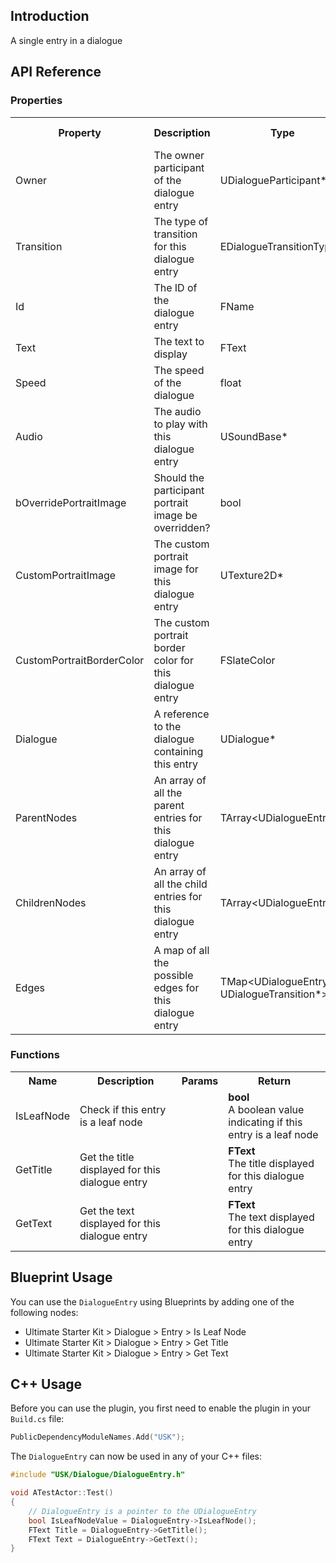 ## Introduction
A single entry in a dialogue

## API Reference
### Properties
<table>
	<tr>
		<th>Property</th>
		<th>Description</th>
		<th>Type</th>
		<th>Default Value</th>
	</tr>
	<tr>
		<td>Owner</td>
		<td>The owner participant of the dialogue entry</td>
		<td>UDialogueParticipant*</td>
		<td><code>nullptr</code></td>
	</tr>
	<tr>
		<td>Transition</td>
		<td>The type of transition for this dialogue entry</td>
		<td>EDialogueTransitionType</td>
		<td></td>
	</tr>
	<tr>
		<td>Id</td>
		<td>The ID of the dialogue entry</td>
		<td>FName</td>
		<td>FNam</td>
	</tr>
	<tr>
		<td>Text</td>
		<td>The text to display</td>
		<td>FText</td>
		<td></td>
	</tr>
	<tr>
		<td>Speed</td>
		<td>The speed of the dialogue</td>
		<td>float</td>
		<td>12.5f</td>
	</tr>
	<tr>
		<td>Audio</td>
		<td>The audio to play with this dialogue entry</td>
		<td>USoundBase*</td>
		<td><code>nullptr</code></td>
	</tr>
	<tr>
		<td>bOverridePortraitImage</td>
		<td>Should the participant portrait image be overridden?</td>
		<td>bool</td>
		<td>false</td>
	</tr>
	<tr>
		<td>CustomPortraitImage</td>
		<td>The custom portrait image for this dialogue entry</td>
		<td>UTexture2D*</td>
		<td><code>nullptr</code></td>
	</tr>
	<tr>
		<td>CustomPortraitBorderColor</td>
		<td>The custom portrait border color for this dialogue entry</td>
		<td>FSlateColor</td>
		<td>FSlateColo</td>
	</tr>
	<tr>
		<td>Dialogue</td>
		<td>A reference to the dialogue containing this entry</td>
		<td>UDialogue*</td>
		<td><code>nullptr</code></td>
	</tr>
	<tr>
		<td>ParentNodes</td>
		<td>An array of all the parent entries for this dialogue entry</td>
		<td>TArray&lt;UDialogueEntry*&gt;</td>
		<td></td>
	</tr>
	<tr>
		<td>ChildrenNodes</td>
		<td>An array of all the child entries for this dialogue entry</td>
		<td>TArray&lt;UDialogueEntry*&gt;</td>
		<td></td>
	</tr>
	<tr>
		<td>Edges</td>
		<td>A map of all the possible edges for this dialogue entry</td>
		<td>TMap&lt;UDialogueEntry*, UDialogueTransition*&gt;</td>
		<td></td>
	</tr>
</table>

### Functions
<table>
	<tr>
		<th>Name</th>
		<th>Description</th>
		<th>Params</th>
		<th>Return</th>
	</tr>
	<tr>
		<td>IsLeafNode</td>
		<td>Check if this entry is a leaf node</td>
		<td></td>
		<td><strong>bool</strong><br/>A boolean value indicating if this entry is a leaf node</td>
	</tr>
	<tr>
		<td>GetTitle</td>
		<td>Get the title displayed for this dialogue entry</td>
		<td></td>
		<td><strong>FText</strong><br/>The title displayed for this dialogue entry</td>
	</tr>
	<tr>
		<td>GetText</td>
		<td>Get the text displayed for this dialogue entry</td>
		<td></td>
		<td><strong>FText</strong><br/>The text displayed for this dialogue entry</td>
	</tr>
</table>

## Blueprint Usage
You can use the <code>DialogueEntry</code> using Blueprints by adding one of the following nodes:
<ul>
	<li>Ultimate Starter Kit > Dialogue > Entry > Is Leaf Node</li>
	<li>Ultimate Starter Kit > Dialogue > Entry > Get Title</li>
	<li>Ultimate Starter Kit > Dialogue > Entry > Get Text</li>
</ul>

## C++ Usage
Before you can use the plugin, you first need to enable the plugin in your <code>Build.cs</code> file:
```c++
PublicDependencyModuleNames.Add("USK");
```

The <code>DialogueEntry</code> can now be used in any of your C++ files:
```c++
#include "USK/Dialogue/DialogueEntry.h"

void ATestActor::Test()
{
	// DialogueEntry is a pointer to the UDialogueEntry
	bool IsLeafNodeValue = DialogueEntry->IsLeafNode();
	FText Title = DialogueEntry->GetTitle();
	FText Text = DialogueEntry->GetText();
}
```
